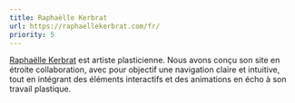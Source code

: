 ```yaml
---
title: Raphaëlle Kerbrat
url: https://raphaellekerbrat.com/fr/
priority: 5
---
```


[Raphaëlle Kerbrat](https://raphaellekerbrat.com/) est artiste plasticienne. Nous avons conçu son site en étroite collaboration, avec pour objectif une navigation claire et intuitive, tout en intégrant des éléments interactifs et des animations en écho à son travail plastique.
